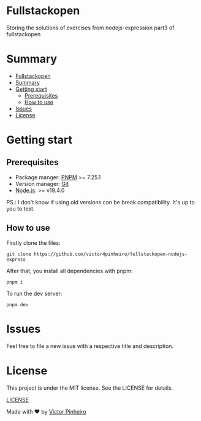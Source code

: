 <a name="fullstack"></a>
# Fullstackopen
Storing the solutions of exercises from nodejs-expression part3 of fullstackopen

# Summary
- [Fullstackopen](#fullstackopen)
- [Summary](#summary)
- [Getting start](#getting-start)
  - [Prerequisites](#prerequisites)
  - [How to use](#how-to-use)
- [Issues](#issues)
- [License](#license)

<a name="getting-start"></a>
# Getting start

<a name="prerequisites"></a>
## Prerequisites

* Package manger: [PNPM](https://pnpm.io/) >= 7.25.1
* Version manager: [Git](https://git-scm.com/)
* [Node.js](https://nodejs.org/en/): >= v19.4.0

PS.: I don't know if using old versions can be break compatibility. It's up to you to test.

<a name="how-to-use"></a>
## How to use

Firstly clone the files:
```
git clone https://github.com/victor4pinheiro/fullstackopen-nodejs-express
```

After that, you install all dependencies with pnpm:
```
pnpm i
```

To run the dev server:
```
pnpm dev
```

<a name="issues"></a>
# Issues

Feel free to file a new issue with a respective title and description.

<a name="license"></a>
# License

This project is under the MIT license. See the LICENSE for details.

[LICENSE](LICENSE)

Made with :heart: by [Victor Pinheiro](https://www.linkedin.com/in/victor-4-pinheiro/)



